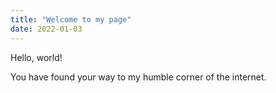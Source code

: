 ```yaml
---
title: "Welcome to my page"
date: 2022-01-03
---
```


Hello, world! 

You have found your way to my humble corner of the internet.
